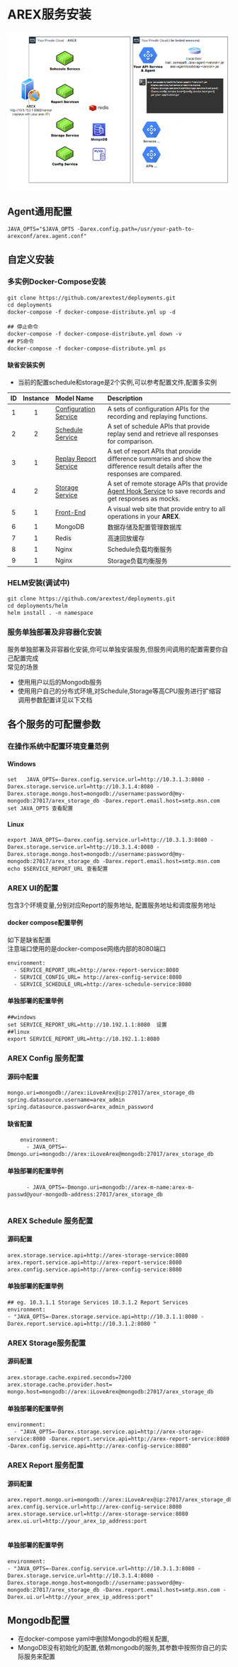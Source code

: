 # AREX服务安装
![](../resource/arch.png)

## Agent通用配置
```
JAVA_OPTS="$JAVA_OPTS -Darex.config.path=/usr/your-path-to-arexconf/arex.agent.conf"
```

## 自定义安装
### 多实例Docker-Compose安装
```
git clone https://github.com/arextest/deployments.git
cd deployments
docker-compose -f docker-compose-distribute.yml up -d

## 停止命令
docker-compose -f docker-compose-distribute.yml down -v
## PS命令
docker-compose -f docker-compose-distribute.yml ps
```

#### 缺省安装实例
* 当前的配置schedule和storage是2个实例,可以参考配置文件,配置多实例
  
| ID | Instance | Model Name | Description |  
| :----:| :----:| :----- | :----- |
| 1 | 1 | [Configuration Service](https://github.com/arextest/arex-config) | A sets of configuration APIs for the   recording and replaying functions. |  
| 2 | 2 | [Schedule Service](https://github.com/arextest/arex-replay-schedule) | A set of schedule APIs that provide replay send and  retrieve all responses for comparison. |  
| 3 | 1 | [Replay Report Service](https://github.com/arextest/arex-report)  | A set of report APIs that provide difference summaries and show the difference result details after the responses are compared. |  
| 4 | 2 | [Storage Service](https://github.com/arextest/arex-storage) | A set of remote storage APIs that  provide [Agent Hook Service](https://github.com/arextest/arex-agent-java) to save records and get responses as mocks. |  
| 5 | 1 | [Front-End](https://github.com/arextest/arex-front-end)  | A visual web site that provide entry to all operations in your **AREX**.  |  
| 6 | 1 | MongoDB | 数据存储及配置管理数据库  |  
| 7 | 1 | Redis | 高速回放缓存  |  
| 8 | 1 | Nginx | Schedule负载均衡服务  |  
| 9 | 1 | Nginx | Storage负载均衡服务  |  

### HELM安装(调试中)
```
git clone https://github.com/arextest/deployments.git
cd deployments/helm
helm install . -n namespace
```

### 服务单独部署及非容器化安装
服务单独部署及非容器化安装,你可以单独安装服务,但服务间调用的配置需要你自己配置完成  
常见的场景  
* 使用用户以后的Mongodb服务
* 使用用户自己的分布式环境,对Schedule,Storage等高CPU服务进行扩缩容  
调用参数配置详见以下文档

## 各个服务的可配置参数

### 在操作系统中配置环境变量范例

#### Windows
```
set   JAVA_OPTS=-Darex.config.service.url=http://10.3.1.3:8080 -Darex.storage.service.url=http://10.3.1.4:8080 -Darex.storage.mongo.host=mongodb://username:password@my-mongodb:27017/arex_storage_db -Darex.report.email.host=smtp.msn.com
set JAVA_OPTS 查看配置
```
#### Linux
```
export JAVA_OPTS=-Darex.config.service.url=http://10.3.1.3:8080 -Darex.storage.service.url=http://10.3.1.4:8080 -Darex.storage.mongo.host=mongodb://username:password@my-mongodb:27017/arex_storage_db -Darex.report.email.host=smtp.msn.com
echo $SERVICE_REPORT_URL 查看配置
```

### AREX UI的配置
包含3个环境变量,分别对应Report的服务地址, 配置服务地址和调度服务地址

#### docker compose配置举例  
如下是缺省配置  
注意端口使用的是docker-compose网络内部的8080端口
```
environment:
  - SERVICE_REPORT_URL=http://arex-report-service:8080
  - SERVICE_CONFIG_URL= http://arex-config-service:8080
  - SERVICE_SCHEDULE_URL=http://arex-schedule-service:8080
```
#### 单独部署的配置举例
```
##windows
set SERVICE_REPORT_URL=http://10.192.1.1:8080  设置
##linux
export SERVICE_REPORT_URL=http://10.192.1.1:8080
```

### AREX Config 服务配置
#### 源码中配置
```
mongo.uri=mongodb://arex:iLoveArex@ip:27017/arex_storage_db
spring.datasource.username=arex_admin
spring.datasource.password=arex_admin_password
```
#### 缺省配置
```
    environment:
      - JAVA_OPTS=-Dmongo.uri=mongodb://arex:iLoveArex@mongodb:27017/arex_storage_db
```
#### 单独部署的配置举例
```
      - JAVA_OPTS=-Dmongo.uri=mongodb://arex-m-name:arex-m-passwd@your-mongodb-address:27017/arex_storage_db


```

### AREX Schedule 服务配置
#### 源码配置
```
arex.storage.service.api=http://arex-storage-service:8080
arex.report.service.api=http://arex-report-service:8080
arex.config.service.api=http://arex-config-service:8080

```
#### 单独部署的配置举例
```
## eg. 10.3.1.1 Storage Services 10.3.1.2 Report Services
environment:
- "JAVA_OPTS=-Darex.storage.service.api=http://10.3.1.1:8080 -Darex.report.service.api=http://10.3.1.2:8080 "
```

### AREX Storage服务配置
#### 源码配置
```
arex.storage.cache.expired.seconds=7200
arex.storage.cache.provider.host=
mongo.host=mongodb://arex:iLoveArex@mongodb:27017/arex_storage_db
```
#### 单独部署的配置举例
```
environment:
  - "JAVA_OPTS=-Darex.storage.service.api=http://arex-storage-service:8080 -Darex.report.service.api=http://arex-report-service:8080 -Darex.config.service.api=http://arex-config-service:8080"
```

### AREX Report 服务配置
#### 源码配置
```
arex.report.mongo.uri=mongodb://arex:iLoveArex@ip:27017/arex_storage_db
arex.config.service.url=http://arex-config-service:8080
arex.storage.service.url=http://arex-storage-service:8080
arex.ui.url=http://your_arex_ip_address:port


```
#### 单独部署的配置举例
```
environment:
- "JAVA_OPTS=-Darex.config.service.url=http://10.3.1.3:8080 -Darex.storage.service.url=http://10.3.1.4:8080 -Darex.storage.mongo.host=mongodb://username:password@my-mongodb:27017/arex_storage_db -Darex.report.email.host=smtp.msn.com -Darex.ui.url=http://your_arex_ip_address:port"
```
## Mongodb配置
* 在docker-compose yaml中删除Mongodb的相关配置,
* MongoDB没有初始化的配置,依赖mongodb的服务,其参数中按照你自己的实际服务来配置

